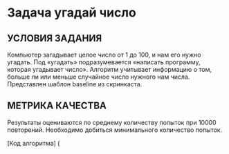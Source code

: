 # Задача угадай число

## УСЛОВИЯ ЗАДАНИЯ

Компьютер загадывает целое число от 1 до 100, и нам его нужно угадать. Под «угадать» подразумевается «написать программу, которая угадывает число».
Алгоритм учитывает информацию о том, больше ли или меньше случайное число нужного нам числа.
Представлен шаблон baseline из скринкаста.

## МЕТРИКА КАЧЕСТВА

Результаты оцениваются по среднему количеству попыток при 10000 повторений. Необходимо добиться минимального количество попыток.

[Код алгоритма] (

